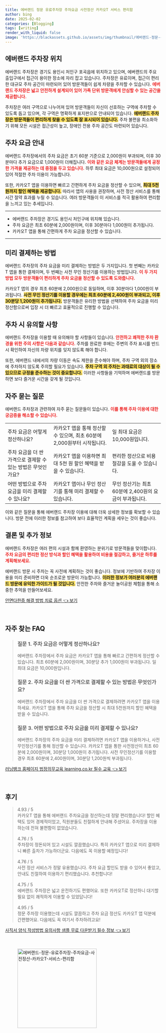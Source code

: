 ```yaml
---
title: 에버랜드 정문 유료주차장 주차요금 사전정산 카카오T 서비스 편리함
author: bing
date: 2025-02-02
categories: [Blogging]
tags: [writing]
render_with_liquid: false
image: 'https://blackassets.github.io/assets/img/thumbnail/에버랜드-정문-유료주차장-주차요금-사전정산-카카오T-서비스-편리함.webp'
---
```



<h2 id='에버랜드 주차장 위치'>에버랜드 주차장 위치</h2>

<p>에버랜드 주차장은 경기도 용인시 처인구 포곡읍에 위치하고 있으며, 에버랜드의 주요 출입구에서 접근이 용이한 장소에 자리 잡고 있습니다. 주차장은 유료이며, 접근이 편리한 대규모 주차 공간이 마련되어 있어 방문객들이 쉽게 차량을 주차할 수 있습니다. <b><span style="color: #ee2323;">에버랜드 주차장은 넓고 안전하게 설계되어 있어 가족 단위 방문객에게 안심할 수 있는 공간을 제공합니다.</span></b></p>

<p>주차장은 여러 구역으로 나누어져 있어 방문객들이 자신이 선호하는 구역에 주차할 수 있도록 돕고 있으며, 각 구역은 명확하게 표지판으로 안내되어 있습니다. <b><span style="background-color: #ffe066;">에버랜드 주차장은 방문객들이 편리하게 찾을 수 있도록 잘 표시되어 있습니다.</span></b> 주차 불편을 최소화하기 위해 모든 시설은 접근성이 높고, 장애인 전용 주차 공간도 마련되어 있습니다. </p>

<h2 id='주차 요금 안내'>주차 요금 안내</h2>

<p>에버랜드 주차장에서의 주차 요금은 초기 60분 기준으로 2,000원이 부과되며, 이후 30분마다 추가 요금으로 1,000원이 더해집니다. <b><span style="color: #ee2323;">이와 같은 요금 체계는 방문객들에게 공정한 가격을 제공하는 데 중점을 두고 있습니다.</span></b> 하루 최대 요금은 10,000원으로 설정되어 있어 적절한 주차 이용이 가능합니다.</p>

<p>또한, 카카오T 앱을 이용하면 빠르고 간편하게 주차 요금을 정산할 수 있으며, <b><span style="background-color: #ffe066;">최대 5천 원까지 할인 혜택을 제공합니다.</span></b> 따라서 앱의 사용을 권장하며, 사전 정산 서비스를 통해 시간 절약 효과를 누릴 수 있습니다. 여러 방문객들이 이 서비스를 적극 활용하여 편리함을 느끼고 있는 추세입니다.</p>

<hr />

<ul>
    <li>에버랜드 주차장은 경기도 용인시 처인구에 위치해 있습니다.</li>
    <li>주차 요금은 최초 60분에 2,000원이며, 이후 30분마다 1,000원이 추가됩니다.</li>
    <li>카카오T 앱을 통해 간편하게 주차 요금을 정산할 수 있습니다.</li>
</ul>

<hr />

<h2 id='미리 결제하는 방법'>미리 결제하는 방법</h2>

<p>에버랜드 주차장의 주차 요금을 미리 결제하는 방법은 두 가지입니다. 첫 번째는 카카오T 앱을 통한 결제이며, 두 번째는 사전 무인 정산기를 이용하는 방법입니다. <b><span style="color: #ee2323;">이 두 가지 방법 모두 방문객들이 편리하게 주차 요금을 정산할 수 있도록 도와줍니다.</span></b></p>

<p>카카오T 앱의 경우 최초 60분에 2,000원으로 동일하며, 이후 30분마다 1,000원이 부과됩니다. <b><span style="background-color: #ffe066;">사전 무인 정산기를 이용할 경우에는 최초 60분에 2,400원이 부과되고, 이후 30분당 1,200원이 추가됩니다.</span></b> 방문객들은 유리한 방법을 선택하여 주차 요금을 미리 정산함으로써 입장 시 더 빠르고 효율적으로 진행할 수 있습니다.</p>

<h2 id='주차 시 유의할 사항'>주차 시 유의할 사항</h2>

<p>에버랜드 주차장을 이용할 때 유의해야 할 사항들이 있습니다. <b><span style="color: #ee2323;">안전하고 쾌적한 주차 환경을 위한 주의 사항은 다음과 같습니다.</span></b> 주차를 완료한 후에는 주변의 주차 표시를 반드시 확인하여 자신의 차량 위치를 잊지 않도록 해야 합니다. </p>

<p>또한, 에버랜드 내에서의 차량 이동은 속도 제한을 준수해야 하며, 주차 구역 외의 장소에 주차하지 않도록 주의할 필요가 있습니다. <b><span style="background-color: #ffe066;">주차 구역 외 주차는 과태료의 대상이 될 수 있으므로 규정을 준수하는 것이 중요합니다.</span></b> 이러한 사항들을 기억하며 에버랜드를 방문하면 보다 즐거운 시간을 갖게 될 것입니다.</p>

<h2 id='자주 묻는 질문'>자주 묻는 질문</h2>

<p>에버랜드 주차장과 관련하여 자주 묻는 질문들이 있습니다. <b><span style="color: #ee2323;">이를 통해 주차 이용에 대한 궁금증을 해소할 수 있습니다.</span></b></p>

<table>
    <tr>
        <td>주차 요금은 어떻게 정산하나요?</td>
        <td>카카오T 앱을 통해 정산할 수 있으며, 최초 60분에 2,000원부터 시작됩니다.</td>
        <td>일 최대 요금은 10,000원입니다.</td>
    </tr>
    <tr>
        <td>주차 요금을 더 싼 가격으로 결제할 수 있는 방법은 무엇인가요?</td>
        <td>카카오T 앱을 이용하면 최대 5천 원 할인 혜택을 받을 수 있습니다.</td>
        <td>편리한 정산으로 비용 절감을 도울 수 있습니다.</td>
    </tr>
    <tr>
        <td>어떤 방법으로 주차 요금을 미리 결제할 수 있나요?</td>
        <td>카카오T 앱이나 무인 정산기를 통해 미리 결제할 수 있습니다.</td>
        <td>무인 정산기는 최초 60분에 2,400원의 요금이 부과됩니다.</td>
    </tr>
</table>

<p>이와 같은 질문을 통해 에버랜드 주차장 이용에 대해 더욱 상세한 정보를 확보할 수 있습니다. 방문 전에 이러한 정보를 참고하여 보다 효율적인 계획을 세우는 것이 좋습니다.</p>

<h2 id='결론 및 추가 정보'>결론 및 추가 정보</h2>

<p>에버랜드 주차장은 여러 편의 시설과 함께 환영하는 분위기로 방문객들을 맞이합니다. <b><span style="color: #ee2323;">주차 요금의 편리한 정산 방식과 할인 혜택을 활용하여 비용을 절감하고, 즐거운 하루를 계획해보세요.</span></b> </p>

<p>에버랜드 방문 시 주차는 꼭 사전에 계획하는 것이 좋습니다. 정보에 기반하여 주차장 이용을 미리 준비하면 더욱 순조로운 방문이 가능합니다. <b><span style="background-color: #ffe066;">이러한 정보가 여러분의 에버랜드 방문에 유익한 가이드가 될 것입니다.</span></b> 안전한 주차와 즐거운 놀이공원 체험을 통해 소중한 추억을 만들어보세요.</p>


<p><a class="click-button" title="안면다한증 해결 방법 치료 옵션" href="https://blackassets.github.io/posts/%EC%95%88%EB%A9%B4%EB%8B%A4%ED%95%9C%EC%A6%9D-%ED%95%B4%EA%B2%B0-%EB%B0%A9%EB%B2%95-%EC%B9%98%EB%A3%8C-%EC%98%B5%EC%85%98/" rel="dofollow">안면다한증 해결 방법 치료 옵션 👈 보기</a></p><br>
<h2 id='자주_찾는_FAQ'>자주 찾는 FAQ</h2>
<div itemscope="" itemtype="https://schema.org/FAQPage"> 
<blockquote> 
<div itemscope="" itemprop="mainEntity" itemtype="https://schema.org/Question"> 
<h3 itemprop="name">질문 1. 주차 요금은 어떻게 정산하나요?</h3> 
<div itemscope="" itemprop="acceptedAnswer" itemtype="https://schema.org/Answer"> 
<span itemprop="text"> 
<p>에버랜드 주차장에서 주차 요금은 카카오T 앱을 통해 빠르고 간편하게 정산할 수 있습니다. 최초 60분에 2,000원이며, 30분당 추가 1,000원이 부과됩니다. 일 최대 요금은 10,000원입니다.</p> 
</span> 
</div> 
</div> 

<div itemscope="" itemprop="mainEntity" itemtype="https://schema.org/Question"> 
<h3 itemprop="name">질문 2. 주차 요금을 더 싼 가격으로 결제할 수 있는 방법은 무엇인가요?</h3> 
<div itemscope="" itemprop="acceptedAnswer" itemtype="https://schema.org/Answer"> 
<span itemprop="text"> 
<p>에버랜드 주차장에서 주차 요금을 더 싼 가격으로 결제하려면 카카오T 앱을 이용하세요. 카카오T 앱을 통해 주차 요금을 정산할 시 최대 5천원까지 할인 혜택을 받을 수 있습니다.</p> 
</span> 
</div> 
</div> 

<div itemscope="" itemprop="mainEntity" itemtype="https://schema.org/Question"> 
<h3 itemprop="name">질문 3. 어떤 방법으로 주차 요금을 미리 결제할 수 있나요?</h3> 
<div itemscope="" itemprop="acceptedAnswer" itemtype="https://schema.org/Answer"> 
<span itemprop="text"> 
<p>에버랜드 주차장의 주차 요금을 미리 결제하려면 카카오T 앱을 이용하거나, 사전 무인정산기를 통해 정산할 수 있습니다. 카카오T 앱을 통한 사전정산이 최초 60분에 2,000원이며, 30분당 1,000원이 추가됩니다. 사전 무인정산기를 이용할 경우 최초 60분에 2,400원이며, 30분당 1,200원씩 부과됩니다.</p> 
</span> 
</div> 
</div> 
</blockquote> 
</div>
<p><a class="click-button" title="러닝뱅크 홈페이지 법정의무교육 learning.co.kr 필수 교육" href="https://blackassets.github.io/posts/%EB%9F%AC%EB%8B%9D%EB%B1%85%ED%81%AC-%ED%99%88%ED%8E%98%EC%9D%B4%EC%A7%80-%EB%B2%95%EC%A0%95%EC%9D%98%EB%AC%B4%EA%B5%90%EC%9C%A1-learning.co.kr-%ED%95%84%EC%88%98-%EA%B5%90%EC%9C%A1/" rel="dofollow">러닝뱅크 홈페이지 법정의무교육 learning.co.kr 필수 교육 👈 보기</a></p><br>
<h2 id='후기'>후기</h2>
<div itemscope itemtype="https://schema.org/Product">
  <blockquote>
  <div itemprop="review" itemscope itemtype="https://schema.org/Review">
      <div itemprop="reviewRating" itemscope itemtype="https://schema.org/Rating"> <span itemprop="ratingValue">4.93</span> / <span itemprop="bestRating">5</span> </div>
      <span itemprop="reviewBody">카카오T 앱을 통해 에버랜드 주차요금을 정산하는데 정말 편리했습니다! 할인 혜택도 있어 경제적이었고, 직원분들도 친절하게 안내해 주셨어요. 주차장을 이용하는데 전혀 불편함이 없었습니다.</span>
  </div>
  <br>
  <div itemprop="review" itemscope itemtype="https://schema.org/Review">
      <div itemprop="reviewRating" itemscope itemtype="https://schema.org/Rating"> <span itemprop="ratingValue">4.76</span> / <span itemprop="bestRating">5</span> </div>
      <span itemprop="reviewBody">주차장이 정돈되어 있고 시설도 깔끔했습니다. 특히 카카오T 앱으로 미리 결제하니 빠른 출차가 가능하더군요. 다음에도 꼭 이용할 예정입니다!</span>
  </div>
  <br>
  <div itemprop="review" itemscope itemtype="https://schema.org/Review">
      <div itemprop="reviewRating" itemscope itemtype="https://schema.org/Rating"> <span itemprop="ratingValue">4.76</span> / <span itemprop="bestRating">5</span> </div>
      <span itemprop="reviewBody">사전 정산 서비스가 정말 유용했습니다. 주차 요금 할인도 받을 수 있어서 좋았고, 안내도 친절하여 이용하기 편리했습니다. 추천합니다!</span>
  </div>
  <br>
  <div itemprop="review" itemscope itemtype="https://schema.org/Review">
      <div itemprop="reviewRating" itemscope itemtype="https://schema.org/Rating"> <span itemprop="ratingValue">4.75</span> / <span itemprop="bestRating">5</span> </div>
      <span itemprop="reviewBody">에버랜드 주차장은 넓고 운전하기도 편했어요. 또한 카카오T로 정산하니 대기할 필요 없이 쾌적하게 이용할 수 있었답니다!</span>
  </div>
  <br>
  <div itemprop="review" itemscope itemtype="https://schema.org/Review">
      <div itemprop="reviewRating" itemscope itemtype="https://schema.org/Rating"> <span itemprop="ratingValue">4.95</span> / <span itemprop="bestRating">5</span> </div>
      <span itemprop="reviewBody">정문 주차장 이용했는데 시설도 깔끔하고 주차 요금 정산도 카카오T 앱 덕분에 간편했어요. 다음에도 꼭 여기서 주차하려고요!</span>
  </div>
  </blockquote>
</div>
<p><a class="click-button" title="사직서 양식 작성방법 유의사항 샘플 무료 다운받기 필수 정보" href="https://blackassets.github.io/posts/%EC%82%AC%EC%A7%81%EC%84%9C-%EC%96%91%EC%8B%9D-%EC%9E%91%EC%84%B1%EB%B0%A9%EB%B2%95-%EC%9C%A0%EC%9D%98%EC%82%AC%ED%95%AD-%EC%83%98%ED%94%8C-%EB%AC%B4%EB%A3%8C-%EB%8B%A4%EC%9A%B4%EB%B0%9B%EA%B8%B0-%ED%95%84%EC%88%98-%EC%A0%95%EB%B3%B4/" rel="dofollow">사직서 양식 작성방법 유의사항 샘플 무료 다운받기 필수 정보 👈 보기</a></p><br>
<figure class="image"><img src="https://blackassets.github.io/assets/img/thumbnail/에버랜드-정문-유료주차장-주차요금-사전정산-카카오T-서비스-편리함.webp" alt="에버랜드-정문-유료주차장-주차요금-사전정산-카카오T-서비스-편리함" width="256" height="256"></figure>